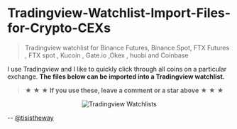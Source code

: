 # Tradingview-Watchlist-Import-Files-for-Crypto-CEXs

> Tradingview watchlist for Binance Futures, Binance Spot, FTX Futures , FTX spot , Kucoin , Gate.io ,Okex , huobi and Coinbase


I use Tradingview and I like to quickly click through all coins on a particular exchange. **The files below can be imported into a Tradingview watchlist.**

> 	★	★	★ **If you use these, leave a comment or a star above**	★	★	★

<p align="center">
  <img src="https://i.imgur.com/jeZpljC.png" alt="Tradingview Watchlists" />
</p>



-- [@tisistheway](https://twitter.com/tisistheway)
